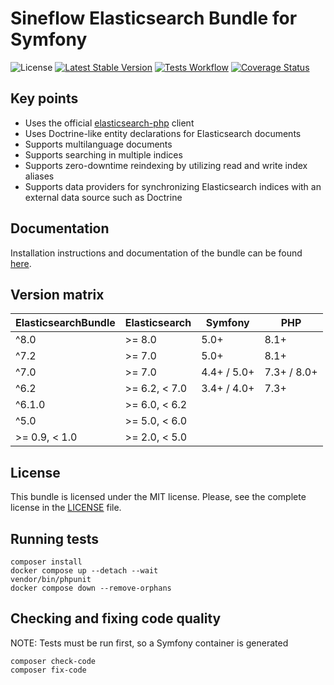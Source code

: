 # Sineflow Elasticsearch Bundle for Symfony

![License](https://img.shields.io/github/license/sineflow/elasticsearchbundle.svg)
[![Latest Stable Version](https://img.shields.io/github/release/sineflow/elasticsearchbundle.svg)](https://packagist.org/packages/sineflow/elasticsearch-bundle)
[![Tests Workflow](https://github.com/sineflow/ElasticsearchBundle/actions/workflows/phpunit-tests.yml/badge.svg)](https://github.com/sineflow/ElasticsearchBundle/actions/workflows/phpunit-tests.yml)
[![Coverage Status](https://coveralls.io/repos/github/sineflow/ElasticsearchBundle/badge.svg?branch=main)](https://coveralls.io/github/sineflow/ElasticsearchBundle?branch=main)

## Key points

- Uses the official [elasticsearch-php](https://github.com/elastic/elasticsearch-php) client
- Uses Doctrine-like entity declarations for Elasticsearch documents
- Supports multilanguage documents
- Supports searching in multiple indices
- Supports zero-downtime reindexing by utilizing read and write index aliases
- Supports data providers for synchronizing Elasticsearch indices with an external data source such as Doctrine

## Documentation

Installation instructions and documentation of the bundle can be found [here](docs/index.md).

## Version matrix

| ElasticsearchBundle | Elasticsearch | Symfony     | PHP         |
|---------------------|---------------|-------------|-------------|
| ^8.0                | >= 8.0        | 5.0+        | 8.1+        |
| ^7.2                | >= 7.0        | 5.0+        | 8.1+        |
| ^7.0                | >= 7.0        | 4.4+ / 5.0+ | 7.3+ / 8.0+ |
| ^6.2                | >= 6.2, < 7.0 | 3.4+ / 4.0+ | 7.3+        |
| ^6.1.0              | >= 6.0, < 6.2 |             |             |
| ^5.0                | >= 5.0, < 6.0 |             |             |
| >= 0.9, < 1.0       | >= 2.0, < 5.0 |             |             |

## License

This bundle is licensed under the MIT license. Please, see the complete license in the [LICENSE](LICENSE) file.

## Running tests

```
composer install
docker compose up --detach --wait
vendor/bin/phpunit
docker compose down --remove-orphans
```

## Checking and fixing code quality

NOTE: Tests must be run first, so a Symfony container is generated
```
composer check-code
composer fix-code
```
